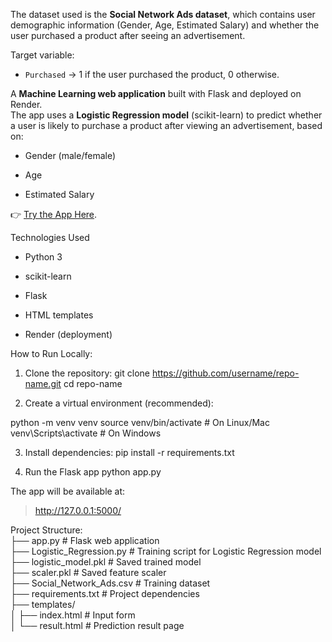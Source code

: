 The dataset used is the **Social Network Ads dataset**, which contains user demographic information (Gender, Age, Estimated Salary) and whether the user purchased a product after seeing an advertisement.  

Target variable:  
- `Purchased` → 1 if the user purchased the product, 0 otherwise.

A **Machine Learning web application** built with Flask and deployed on Render.  
The app uses a **Logistic Regression model** (scikit-learn) to predict whether a user is likely to purchase a product after viewing an advertisement, based on:

- Gender (male/female)

* Age

+ Estimated Salary

👉 [Try the App Here](https://flask-app-for-logistic-regression.onrender.com).

Technologies Used

- Python 3

- scikit-learn

- Flask

- HTML templates

- Render (deployment)

How to Run Locally:

1. Clone the repository: 
  git clone https://github.com/username/repo-name.git
  cd repo-name

2. Create a virtual environment (recommended):

  python -m venv venv
  source venv/bin/activate   # On Linux/Mac
  venv\Scripts\activate      # On Windows

3. Install dependencies:
  pip install -r requirements.txt

4. Run the Flask app
  python app.py

The app will be available at:
 >http://127.0.0.1:5000/
 
Project Structure:  
</pre>
├── app.py                      # Flask web application  
├── Logistic_Regression.py      # Training script for Logistic Regression model  
├── logistic_model.pkl          # Saved trained model  
├── scaler.pkl                  # Saved feature scaler  
├── Social_Network_Ads.csv      # Training dataset  
├── requirements.txt            # Project dependencies  
├── templates/  
│   ├── index.html              # Input form  
│   └── result.html             # Prediction result page  
<pre>
